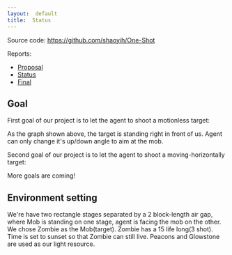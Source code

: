 ```yaml
---
layout:  default 
title:  Status
---
```


Source code: https://github.com/shaoyih/One-Shot

Reports:

- [Proposal](proposal.md)
- [Status](status.md)
- [Final](final.md)

## Goal

First goal of our project is to let the agent to shoot a motionless target:

As the graph shown above, the target is standing right in front of us. Agent can only change it's up/down angle to aim at the mob.

Second goal of our project is to let the agent to shoot a moving-horizontally target:

More goals are coming!

## Environment setting
We're have two rectangle stages separated by a 2 block-length air gap, where Mob is standing on one stage, agent is facing the mob on the other. We chose Zombie as the Mob(target). Zombie has a 15 life long(3 shot). Time is set to sunset so that Zombie can still live. Peacons and Glowstone are used as our light resource.






[quickref]: https://github.com/mundimark/quickrefs/blob/master/HTML.md
